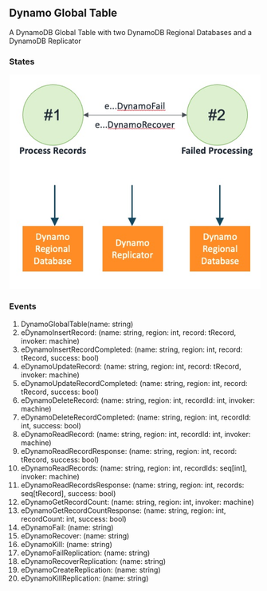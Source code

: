 ## Dynamo Global Table

A DynamoDB Global Table with two DynamoDB Regional Databases and a DynamoDB Replicator

### States

![Dynamo Global Table States!](images/DynamoGlobalTableStates.jpg)

### Events

1. DynamoGlobalTable(name: string)
2. eDynamoInsertRecord: (name: string, region: int, record: tRecord, invoker: machine)
3. eDynamoInsertRecordCompleted: (name: string, region: int, record: tRecord, success: bool)
4. eDynamoUpdateRecord: (name: string, region: int, record: tRecord, invoker: machine)
5. eDynamoUpdateRecordCompleted: (name: string, region: int, record: tRecord, success: bool)
6. eDynamoDeleteRecord: (name: string, region: int, recordId: int, invoker: machine)
7. eDynamoDeleteRecordCompleted: (name: string, region: int, recordId: int, success: bool)
8. eDynamoReadRecord: (name: string, region: int, recordId: int, invoker: machine)
9. eDynamoReadRecordResponse: (name: string, region: int, record: tRecord, success: bool)
10. eDynamoReadRecords: (name: string, region: int, recordIds: seq[int], invoker: machine)
11. eDynamoReadRecordsResponse: (name: string, region: int, records: seq[tRecord], success: bool)
12. eDynamoGetRecordCount: (name: string, region: int, invoker: machine)
13. eDynamoGetRecordCountResponse: (name: string, region: int, recordCount: int, success: bool)
14. eDynamoFail: (name: string)
15. eDynamoRecover: (name: string)
16. eDynamoKill: (name: string)
17. eDynamoFailReplication: (name: string)
18. eDynamoRecoverReplication: (name: string)
19. eDynamoCreateReplication: (name: string)
20. eDynamoKillReplication: (name: string)